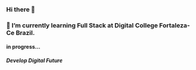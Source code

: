 ### Hi there 👋

### 🌱 I’m currently learning Full Stack at Digital College Fortaleza-Ce Brazil.
#### <dev> in progress...
  ###### **Develop Digital Future**



